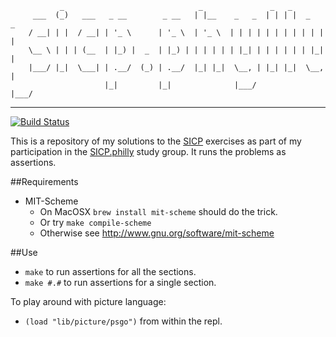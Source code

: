 ```
           _                              _               _   _         
     ___  (_)   ___   _ __        _ __   | |__    _   _  | | | |  _   _ 
    / __| | |  / __| | '_ \      | '_ \  | '_ \  | | | | | | | | | | | |
    \__ \ | | | (__  | |_) |  _  | |_) | | | | | | |_| | | | | | | |_| |
    |___/ |_|  \___| | .__/  (_) | .__/  |_| |_|  \__, | |_| |_|  \__, |
                     |_|         |_|              |___/           |___/ 
```
---
[![Build Status](https://travis-ci.org/dkinzer/sicp.philly.png?branch=master)](https://travis-ci.org/dkinzer/sicp.philly)

This is a repository of my solutions to the [SICP][1] exercises as part of my
participation in the [SICP.philly][2] study group.  It runs the problems as
assertions.

##Requirements

* MIT-Scheme
  - On MacOSX `brew install mit-scheme` should do the trick.
  - Or try `make compile-scheme`
  - Otherwise see http://www.gnu.org/software/mit-scheme

##Use
- `make`     to run assertions for all the sections.
- `make #.#` to run assertions for a single section.

To play around with picture language:
- `(load "lib/picture/psgo")` from within the repl.

[1]: http://mitpress.mit.edu/sicp/full-text/book/book-Z-H-4.html
[2]: http://www.meetup.com/Clojadelphia

